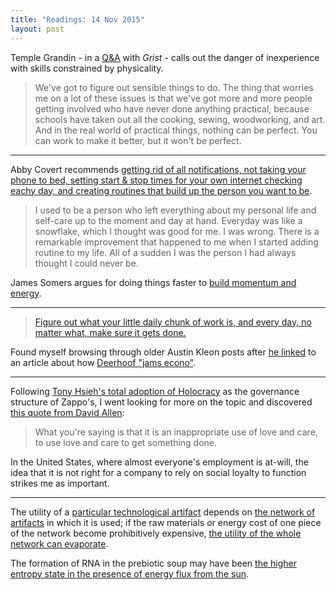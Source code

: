 ```yaml
---
title: "Readings: 14 Nov 2015"
layout: post
---
```


Temple Grandin - in a [Q&A](http://grist.org/food/temple-grandin-digs-in-on-the-practical-side-of-what-animals-want/) with _Grist_ - calls out the danger of inexperience with skills constrained by physicality.

> We've got to figure out sensible things to do. The thing that worries me on a lot of these issues is that we've got more and more people getting involved who have never done anything practical, because schools have taken out all the cooking, sewing, woodworking, and art. And in the real world of practical things, nothing can be perfect. You can work to make it better, but it won't be perfect.

---- 

Abby Covert recommends [getting rid of all notifications, not taking your phone to bed, setting start & stop times for your own internet checking eachy day, and creating routines that build up the person you want to be](https://the-pastry-box-project.net/abby-covert/2015-august-12).

> I used to be a person who left everything about my personal life and self-care up to the moment and day at hand. Everyday was like a snowflake, which I thought was good for me. I was wrong. There is a remarkable improvement that happened to me when I started adding routine to my life. All of a sudden I was the person I had always thought I could never be.

James Somers argues for doing things faster to [build momentum and energy](http://jsomers.net/blog/speed-matters).

---- 

> [Figure out what your little daily chunk of work is, and every day, no matter what, make sure it gets done.](http://austinkleon.com/2013/12/29/something-small-every-day/)

Found myself browsing through older Austin Kleon posts after [he linked](http://tumblr.austinkleon.com/post/114934741951) to an article about how [Deerhoof "jams econo"](http://thetalkhouse.com/music/talks/ed-rodriguez-deerhoof-talks-teaching-the-new-york-times-how-bands-do-sxsw-diy-style/).

---- 
Following [Tony Hsieh's total adoption of Holocracy](http://www.fastcompany.com/3044352/the-secrets-of-holacracy) as the governance structure of Zappo's, I went looking for more on the topic and discovered [this quote from David Allen](https://medium.com/@h1brian/differentiating-organization-tribe-2bc0190bf1c5):

> What you're saying is that it is an inappropriate use of love and care, to use love and care to get something done.

In the United States, where almost everyone's employment is at-will, the idea that it is not right for a company to rely on social loyalty to function strikes me as important.

---- 

The utility of a [particular technological artifact](http://en.wikipedia.org/wiki/Baggage_carousel) depends on [the network of artifacts](http://en.wikipedia.org/wiki/Commercial_aviation) in which it is used; if the raw materials or energy cost of one piece of the network become prohibitively expensive, [the utility of the whole network can evaporate](http://thearchdruidreport.blogspot.com/2014/12/dark-age-america-fragmentation-of.html).

The formation of RNA in the prebiotic soup may have been [the higher entropy state in the presence of energy flux from the sun](http://www.businessinsider.com/groundbreaking-idea-of-lifes-origin-2014-12).